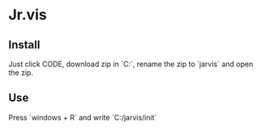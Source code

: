 # Jr.vis
## Install
Just click CODE, download zip in ´C:´, rename the zip to ´jarvis´ and open the zip.
## Use
Press ´windows + R´ and write ´C:/jarvis/init´

